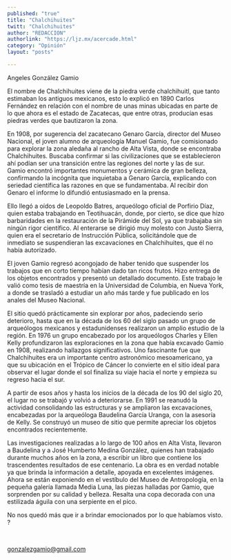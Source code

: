 ```yaml
---
published: "true"
title: "Chalchihuites"
twitt: "Chalchihuites"
author: "REDACCION"
authorlink: "https://ljz.mx/acercade.html"
category: "Opinión"
layout: "posts"

---
```



  Angeles González Gamio



  El nombre de Chalchihuites viene de la piedra verde chalchihuitl, que tanto estimaban los antiguos mexicanos, esto lo explicó en 1890 Carlos Fernández en relación con el nombre de unas minas ubicadas en parte de lo que ahora es el estado de Zacatecas, que entre otras, producían esas piedras verdes que bautizaron la zona.



  En 1908, por sugerencia del zacatecano Genaro García, director del Museo Nacional, el joven alumno de arqueología Manuel Gamio, fue comisionado para explorar la zona aledaña al rancho de Alta Vista, donde se encontraba Chalchihuites. Buscaba confirmar si las civilizaciones que se establecieron ahí podían ser una transición entre las regiones del norte y las de sur. Gamio encontró importantes monumentos y cerámica de gran belleza, confirmando la incógnita que inquietaba a Genaro García, explicando con seriedad científica las razones en que se fundamentaba. Al recibir don Genaro el informe lo difundió entusiasmado en la prensa.



  Ello llegó a oídos de Leopoldo Batres, arqueólogo oficial de Porfirio Díaz, quien estaba trabajando en Teotihuacán, donde, por cierto, se dice que hizo barbaridades en la restauración de la Pirámide del Sol, ya que trabajaba sin ningún rigor científico. Al enterarse se dirigió muy molesto con Justo Sierra, quien era el secretario de Instrucción Pública, solicitándole que de inmediato se suspendieran las excavaciones en Chalchihuites, que él no había autorizado.



  El joven Gamio regresó acongojado de haber tenido que suspender los trabajos que en corto tiempo habían dado tan ricos frutos. Hizo entrega de los objetos encontrados y presentó un detallado documento. Este trabajo le valió como tesis de maestría en la Universidad de Columbia, en Nueva York, a donde se trasladó a estudiar un año más tarde y fue publicado en los anales del Museo Nacional.



  El sitio quedó prácticamente sin explorar por años, padeciendo serio deterioro, hasta que en la década de los 60 del siglo pasado un grupo de arqueólogos mexicanos y estadunidenses realizaron un amplio estudio de la región. En 1976 un grupo encabezado por los arqueólogos Charles y Ellen Kelly profundizaron las exploraciones en la zona que había excavado Gamio en 1908, realizando hallazgos significativos. Uno fascinante fue que Chalchihuites era un importante centro astronómico mesoamericano, ya que su ubicación en el Trópico de Cáncer lo convierte en el sitio ideal para observar el lugar donde el sol finaliza su viaje hacia el norte y empieza su regreso hacia el sur.



  A partir de esos años y hasta los inicios de la década de los 90 del siglo 20, el lugar no se trabajó y volvió a deteriorarse. En 1991 se reanudó la actividad consolidando las estructuras y se ampliaron las excavaciones, encabezadas por la arqueóloga Baudelina García Uranga, con la asesoría de Kelly. Se construyó un museo de sitio que permite apreciar los objetos encontrados recientemente.



  Las investigaciones realizadas a lo largo de 100 años en Alta Vista, llevaron a Baudelina y a José Humberto Medina González, quienes han trabajado durante muchos años en la zona, a escribir un libro que contiene los trascendentes resultados de ese centenario. La obra es en verdad notable ya que brinda la información a detalle, apoyada en excelentes imágenes. Ahora se están exponiendo en el vestíbulo del Museo de Antropología, en la pequeña galería llamada Media Luna, las piezas halladas por Gamio, que sorprenden por su calidad y belleza. Resalta una copa decorada con una estilizada águila con una serpiente en el pico.



  No nos quedó más que ir a brindar emocionados por lo que habíamos visto. ?



   



  gonzalezgamio@gmail.com

